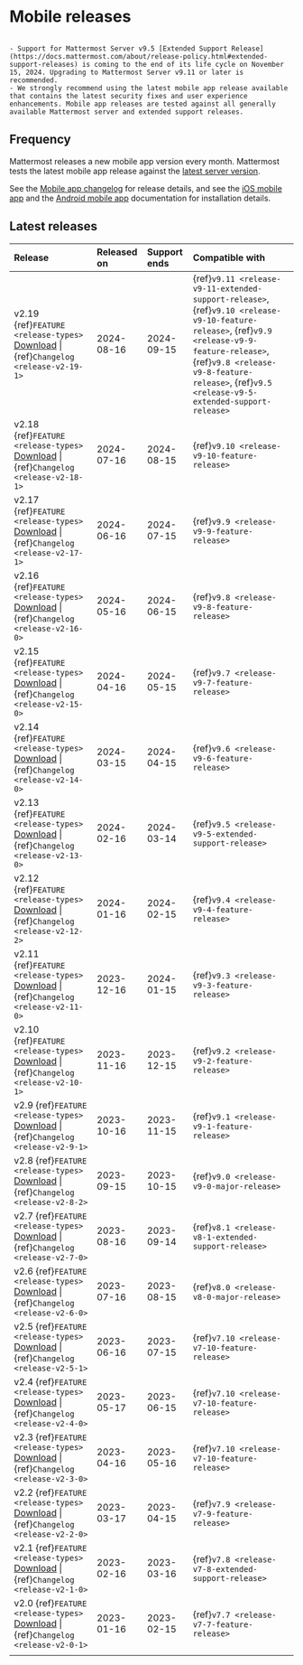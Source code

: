 # Mobile releases

```{include} ../_static/badges/allplans-cloud-selfhosted.md
```

```{Important}
- Support for Mattermost Server v9.5 [Extended Support Release](https://docs.mattermost.com/about/release-policy.html#extended-support-releases) is coming to the end of its life cycle on November 15, 2024. Upgrading to Mattermost Server v9.11 or later is recommended.
- We strongly recommend using the latest mobile app release available that contains the latest security fixes and user experience enhancements. Mobile app releases are tested against all generally available Mattermost server and extended support releases.
```

## Frequency

Mattermost releases a new mobile app version every month. Mattermost tests the latest mobile app release against the [latest server version](/about/mattermost-server-releases).

See the [Mobile app changelog](/about/mobile-app-changelog) for release details, and see the [iOS mobile app](/collaborate/install-ios-app) and the [Android mobile app](/collaborate/install-android-app) documentation for installation details. 

## Latest releases

| **Release** | **Released on** | **Support ends** | **Compatible with** |
|:---|:---|:---|:---|
| v2.19 {ref}`FEATURE <release-types>` [Download](https://github.com/mattermost/mattermost-mobile/releases/tag/v2.19.1) \| {ref}`Changelog <release-v2-19-1>` | 2024-08-16 | 2024-09-15 | {ref}`v9.11 <release-v9-11-extended-support-release>`, {ref}`v9.10 <release-v9-10-feature-release>`, {ref}`v9.9 <release-v9-9-feature-release>`, {ref}`v9.8 <release-v9-8-feature-release>`, {ref}`v9.5 <release-v9-5-extended-support-release>` |
| v2.18 {ref}`FEATURE <release-types>` [Download](https://github.com/mattermost/mattermost-mobile/releases/tag/v2.18.1) \| {ref}`Changelog <release-v2-18-1>` | 2024-07-16 | 2024-08-15 | {ref}`v9.10 <release-v9-10-feature-release>` |
| v2.17 {ref}`FEATURE <release-types>` [Download](https://github.com/mattermost/mattermost-mobile/releases/tag/v2.17.1) \| {ref}`Changelog <release-v2-17-1>` | 2024-06-16 | 2024-07-15 | {ref}`v9.9 <release-v9-9-feature-release>` |
| v2.16 {ref}`FEATURE <release-types>` [Download](https://github.com/mattermost/mattermost-mobile/releases/tag/v2.16.0) \| {ref}`Changelog <release-v2-16-0>` | 2024-05-16 | 2024-06-15 | {ref}`v9.8 <release-v9-8-feature-release>` |
| v2.15 {ref}`FEATURE <release-types>` [Download](https://github.com/mattermost/mattermost-mobile/releases/tag/v2.15.0) \| {ref}`Changelog <release-v2-15-0>` | 2024-04-16 | 2024-05-15 | {ref}`v9.7 <release-v9-7-feature-release>` |
| v2.14 {ref}`FEATURE <release-types>` [Download](https://github.com/mattermost/mattermost-mobile/releases/tag/v2.14.0) \| {ref}`Changelog <release-v2-14-0>` | 2024-03-15 | 2024-04-15 | {ref}`v9.6 <release-v9-6-feature-release>` |
| v2.13 {ref}`FEATURE <release-types>` [Download](https://github.com/mattermost/mattermost-mobile/releases/tag/v2.13.0) \| {ref}`Changelog <release-v2-13-0>` | 2024-02-16 | 2024-03-14 | {ref}`v9.5 <release-v9-5-extended-support-release>` |
| v2.12 {ref}`FEATURE <release-types>` [Download](https://github.com/mattermost/mattermost-mobile/releases/tag/v2.12.2) \| {ref}`Changelog <release-v2-12-2>` | 2024-01-16 | 2024-02-15 | {ref}`v9.4 <release-v9-4-feature-release>` |
| v2.11 {ref}`FEATURE <release-types>` [Download](https://github.com/mattermost/mattermost-mobile/releases/tag/v2.11.0) \| {ref}`Changelog <release-v2-11-0>` | 2023-12-16 | 2024-01-15 | {ref}`v9.3 <release-v9-3-feature-release>` |
| v2.10 {ref}`FEATURE <release-types>` [Download](https://github.com/mattermost/mattermost-mobile/releases/tag/v2.10.1) \| {ref}`Changelog <release-v2-10-1>` | 2023-11-16 | 2023-12-15 | {ref}`v9.2 <release-v9-2-feature-release>` |
| v2.9 {ref}`FEATURE <release-types>` [Download](https://github.com/mattermost/mattermost-mobile/releases/tag/v2.9.1) \| {ref}`Changelog <release-v2-9-1>` | 2023-10-16 | 2023-11-15 | {ref}`v9.1 <release-v9-1-feature-release>` |
| v2.8 {ref}`FEATURE <release-types>` [Download](https://github.com/mattermost/mattermost-mobile/releases/tag/v2.8.2) \| {ref}`Changelog <release-v2-8-2>` | 2023-09-15 | 2023-10-15 | {ref}`v9.0 <release-v9-0-major-release>` |
| v2.7 {ref}`FEATURE <release-types>` [Download](https://github.com/mattermost/mattermost-mobile/releases/tag/v2.7.0) \| {ref}`Changelog <release-v2-7-0>` | 2023-08-16 | 2023-09-14 | {ref}`v8.1 <release-v8-1-extended-support-release>` |
| v2.6 {ref}`FEATURE <release-types>` [Download](https://github.com/mattermost/mattermost-mobile/releases/tag/v2.6.0) \| {ref}`Changelog <release-v2-6-0>` | 2023-07-16 | 2023-08-15 | {ref}`v8.0 <release-v8-0-major-release>` |
| v2.5 {ref}`FEATURE <release-types>` [Download](https://github.com/mattermost/mattermost-mobile/releases/tag/v2.5.1) \| {ref}`Changelog <release-v2-5-1>` | 2023-06-16 | 2023-07-15 | {ref}`v7.10 <release-v7-10-feature-release>` |
| v2.4 {ref}`FEATURE <release-types>` [Download](https://github.com/mattermost/mattermost-mobile/releases/tag/v2.4.0) \| {ref}`Changelog <release-v2-4-0>` | 2023-05-17 | 2023-06-15 | {ref}`v7.10 <release-v7-10-feature-release>` |
| v2.3 {ref}`FEATURE <release-types>` [Download](https://github.com/mattermost/mattermost-mobile/releases/tag/v2.3.0) \| {ref}`Changelog <release-v2-3-0>` | 2023-04-16 | 2023-05-16 | {ref}`v7.10 <release-v7-10-feature-release>` |
| v2.2 {ref}`FEATURE <release-types>` [Download](https://github.com/mattermost/mattermost-mobile/releases/tag/v2.2.0) \| {ref}`Changelog <release-v2-2-0>` | 2023-03-17 | 2023-04-15 | {ref}`v7.9 <release-v7-9-feature-release>` |
| v2.1 {ref}`FEATURE <release-types>` [Download](https://github.com/mattermost/mattermost-mobile/releases/tag/v2.1.0) \| {ref}`Changelog <release-v2-1-0>` | 2023-02-16 | 2023-03-16 | {ref}`v7.8 <release-v7-8-extended-support-release>` |
| v2.0 {ref}`FEATURE <release-types>` [Download](https://github.com/mattermost/mattermost-mobile/releases/tag/v2.0.1) \| {ref}`Changelog <release-v2-0-1>` | 2023-01-16 | 2023-02-15 | {ref}`v7.7 <release-v7-7-feature-release>` |
|  |  |  |  |
